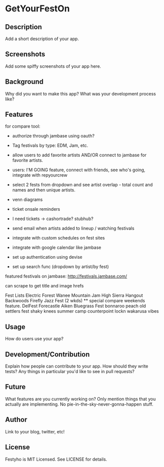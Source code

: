 # GetYourFestOn

## Description

Add a short description of your app.

## Screenshots

Add some spiffy screenshots of your app here.

## Background

Why did you want to make this app? What was your development process
like?

## Features

for compare tool:
- authorize through jambase using oauth?
- Tag festivals by type: EDM, Jam, etc.
- allow users to add favorite artists AND/OR connect to jambase for favorite artists.
- users: I'M GOING feature, connect with friends, see who's going, integrate with repyourcrew
- select 2 fests from dropdown and see artist overlap - total count and names and then unique artists.
- venn diagrams
- ticket onsale reminders
- I need tickets -> cashortrade? stubhub?
- send email when artists added to lineup / watching festivals
- integrate with custom schedules on fest sites
- integrate with google calendar like jambase

- set up authentication using devise
- set up search func (dropdown by artist/by fest)


featured festivals on jambase:
http://festivals.jambase.com/

can scrape to get title and image hrefs

Fest Lists
Electric Forest
Wanee
Mountain Jam
High Sierra
Hangout
Backwoods
Firefly
Jazz Fest (2 wkds) ** special compare weekends feature.
DelFest
Forecastle
Aiken Bluegrass Fest
bonnaroo
peach
old settlers fest
shaky knees
summer camp
counterpoint
lockn
wakarusa
vibes







## Usage

How do users use your app?

## Development/Contribution

Explain how people can contribute to your app. How should they write tests?
Any things in particular you'd like to see in pull requests?

## Future

What features are you currently working on? Only mention things that you
actually are implementing. No pie-in-the-sky-never-gonna-happen stuff.

## Author

Link to your blog, twitter, etc!

## License

Festyho is MIT Licensed. See LICENSE for details.